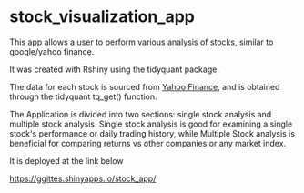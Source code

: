# stock_visualization_app

This app allows a user to perform various analysis of stocks, similar to google/yahoo finance.

It was created with Rshiny using the tidyquant package.

The data for each stock is sourced from [Yahoo Finance](https://finance.yahoo.com/), and is obtained through the tidyquant tq_get() function.

The Application is divided into two sections: single stock analysis and multiple stock analysis.  Single stock analysis is good for examining a single stock's performance or daily trading history, while Multiple Stock analysis is beneficial for comparing returns vs other companies or any market index.

It is deployed at the link below

https://ggittes.shinyapps.io/stock_app/
